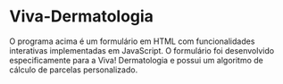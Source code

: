 # Viva-Dermatologia
O programa acima é um formulário em HTML com funcionalidades interativas implementadas em JavaScript. O formulário foi desenvolvido especificamente para a Viva! Dermatologia e possui um algoritmo de cálculo de parcelas personalizado.
